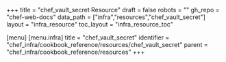 +++
title = "chef_vault_secret Resource"
draft = false
robots = ""
gh_repo = "chef-web-docs"
data_path = ["infra","resources","chef_vault_secret"]
layout = "infra_resource"
toc_layout = "infra_resource_toc"

[menu]
  [menu.infra]
    title = "chef_vault_secret"
    identifier = "chef_infra/cookbook_reference/resources/chef_vault_secret"
    parent = "chef_infra/cookbook_reference/resources"
+++

<!-- The contents of this page are automatically generated from the chef_vault_secret.yaml file in the data directory. -->
<!-- To suggest a change, edit the https://github.com/chef/chef/blob/main/lib/chef/resource/chef_vault_secret.rb file
      and submit a pull request to the https://github.com/chef/chef repository. -->
